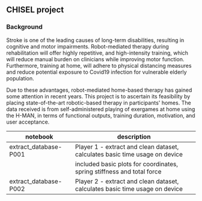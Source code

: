 ## CHISEL project

### Background
Stroke is one of the leading causes of long-term disabilities, resulting in cognitive and motor impairments. Robot-mediated therapy during rehabilitation will offer highly repetitive, and high-intensity training, which will reduce manual burden on clinicians while improving motor function. Furthermore, training at home, will adhere to physical distancing measures and reduce potential exposure to Covid19 infection for vulnerable elderly population.

Due to these advantages, robot-mediated home-based therapy has gained some attention in recent years. This project is to ascertain its feasibility by placing state-of-the-art robotic-based therapy in participants' homes. The data received is from self-administered playing of exergames at home using the H-MAN, in terms of functional outputs, training duration, motivation, and user acceptance.


| notebook                | description |
|-------------------------|--------------|
| extract_database-P001        | Player 1 - extract and clean dataset, calculates basic time usage on device |
|   | included basic plots for coordinates, spring stiffness and total force|
| extract_database-P002        | Player 2 - extract and clean dataset, calculates basic time usage on device |



